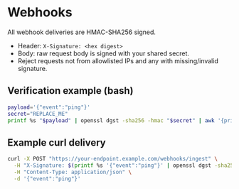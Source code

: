 # Webhooks

All webhook deliveries are HMAC-SHA256 signed.

- Header: `X-Signature: <hex digest>`
- Body: raw request body is signed with your shared secret.
- Reject requests not from allowlisted IPs and any with missing/invalid signature.

## Verification example (bash)

```bash
payload='{"event":"ping"}'
secret="REPLACE_ME"
printf %s "$payload" | openssl dgst -sha256 -hmac "$secret" | awk '{print $2}'
```

## Example curl delivery

```bash
curl -X POST "https://your-endpoint.example.com/webhooks/ingest" \
  -H "X-Signature: $(printf %s '{"event":"ping"}' | openssl dgst -sha256 -hmac "$WEBHOOK_HMAC_SECRET" | awk '{print $2}')" \
  -H "Content-Type: application/json" \
  -d '{"event":"ping"}'
```